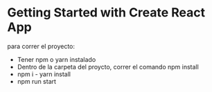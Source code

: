 # Getting Started with Create React App

para correr el proyecto:

- Tener npm o yarn instalado
- Dentro de la carpeta del proycto, correr el comando npm install
- npm i - yarn install
- npm run start
